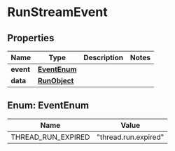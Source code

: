 

# RunStreamEvent


## Properties

| Name | Type | Description | Notes |
|------------ | ------------- | ------------- | -------------|
|**event** | [**EventEnum**](#EventEnum) |  |  |
|**data** | [**RunObject**](RunObject.md) |  |  |



## Enum: EventEnum

| Name | Value |
|---- | -----|
| THREAD_RUN_EXPIRED | &quot;thread.run.expired&quot; |



